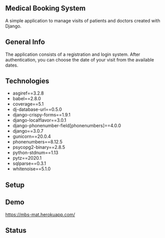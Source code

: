 ## Medical Booking System

A simple application to manage visits of patients and doctors created with Django.

## General Info

The application consists of a registration and login system. 
After authentication, you can choose the date of your visit from the available dates.

## Technologies
* asgiref==3.2.8
* babel==2.8.0
* coverage==5.1
* dj-database-url==0.5.0
* django-crispy-forms==1.9.1
* django-localflavor==3.0.1
* django-phonenumber-field[phonenumbers]==4.0.0
* django==3.0.7
* gunicorn==20.0.4
* phonenumbers==8.12.5
* psycopg2-binary==2.8.5
* python-stdnum==1.13
* pytz==2020.1
* sqlparse==0.3.1
* whitenoise==5.1.0

## Setup


## Demo

https://mbs-mat.herokuapp.com/

## Status

